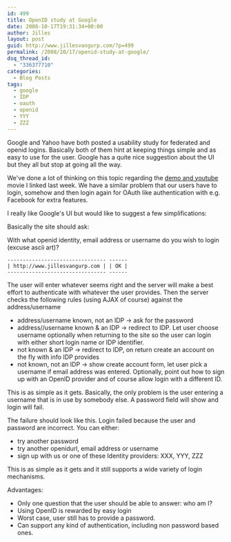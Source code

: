 ```yaml
---
id: 499
title: OpenID study at Google
date: 2008-10-17T19:31:34+00:00
author: Jilles
layout: post
guid: http://www.jillesvangurp.com/?p=499
permalink: /2008/10/17/openid-study-at-google/
dsq_thread_id:
  - "336377710"
categories:
  - Blog Posts
tags:
  - google
  - IDP
  - oauth
  - openid
  - YYY
  - ZZZ
---
```

Google and Yahoo have both posted a usability study for federated and openid logins. Basically both of them hint at keeping things simple and as easy to use for the user. Google has a quite nice suggestion about the UI but they all but stop at going all the way.

We've done a lot of thinking on this topic regarding the [demo and youtube](https://www.jillesvangurp.com/2008/10/09/local-interaction-demo-on-youtube/) movie I linked last week. We have a similar problem that our users have to login, somehow and then login again for OAuth like authentication with e.g. Facebook for extra features.

I really like Google's UI but would like to suggest a few simplifications:

Basically the site should ask:

With what openid identity, email address or username do you wish to login (excuse ascii art)?

```text
-------------------------------- ------
| http://www.jillesvangurp.com | | OK |
-------------------------------- ------

```

The user will enter whatever seems right and the server will make a best effort to authenticate with whatever the user provides. Then the server checks the following rules (using AJAX of course) against the address/username

- address/username known, not an IDP -> ask for the password
- address//username known & an IDP -> redirect to IDP. Let user choose username optionally when returning to the site so the user can login with either short login name or IDP identifier.
- not known & an IDP -> redirect to IDP, on return create an account on the fly with info IDP provides
- not known, not an IDP -> show create account form, let user pick a  username if email address was entered. Optionally, point out how to sign up with an OpenID provider and of course allow login with a different ID.

This is as simple as it gets. Basically, the only problem is the user entering a username that is in use by somebody else. A password field will show and login will fail.

The failure should look like this.
Login failed because the user and password are incorrect. You can either:

- try another password
- try another openidurl, email address or username
- sign up with us or one of these Identity providers: XXX, YYY, ZZZ

This is as simple as it gets and it still supports a wide variety of login mechanisms.

Advantages:

- Only one question that the user should be able to answer: who am I?
- Using OpenID is rewarded by easy login
- Worst case, user still has to provide a password.
- Can support any kind of authentication, including non password based ones.
